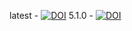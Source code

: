 latest - [![DOI][doi-badge]][doi-link]
5.1.0 - [![DOI][doi-badge]][doi-510]

[doi-link]: https://zenodo.org/badge/latestdoi/596539789
[doi-510]: https://zenodo.org/doi/10.5281/zenodo.10630997
[doi-badge]: https://zenodo.org/badge/596539789.svg
